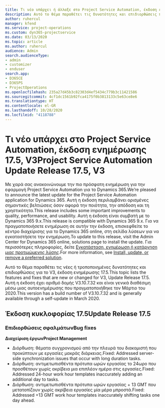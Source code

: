 ```yaml
---
title: Τι νέο υπάρχει ή άλλαξε στο Project Service Automation, έκδοση ενημέρωσης 17.5, Hotfix, V3
description: Αυτό το θέμα παραθέτει τις δυνατότητες και επιδιορθώσεις που είναι διαθέσιμες στο Project Service Automation, έκδοση ενημέρωσης 17.5, V3.
author: ruhercul
manager: kfend
ms.service: project-operations
ms.custom: dyn365-projectservice
ms.date: 03/13/2020
ms.topic: article
ms.author: ruhercul
audience: Admin
search.audienceType:
- admin
- customizer
- enduser
search.app:
- D365CE
- D365PS
- ProjectOperations
ms.openlocfilehash: 235a27d45b3c82303d4ef5434c779b3c11421586
ms.sourcegitcommit: 4cf1dc1561b92fca4175f0b3813133c5e63ce8e6
ms.translationtype: HT
ms.contentlocale: el-GR
ms.lasthandoff: 10/28/2020
ms.locfileid: "4118788"
---
```

# <a name="project-service-automation-update-release-175-v3"></a><span data-ttu-id="7ea73-103">Τι νέο υπάρχει στο Project Service Automation, έκδοση ενημέρωσης 17.5, V3</span><span class="sxs-lookup"><span data-stu-id="7ea73-103">Project Service Automation Update Release 17.5, V3</span></span>

<span data-ttu-id="7ea73-104">Με χαρά σας ανακοινώνουμε την πιο πρόσφατη ενημέρωση για την εφαρμογή Project Service Automation για το Dynamics 365.</span><span class="sxs-lookup"><span data-stu-id="7ea73-104">We’re pleased to announce the latest update for the Project Service Automation application for Dynamics 365.</span></span> <span data-ttu-id="7ea73-105">Αυτή η έκδοση περιλαμβάνει ορισμένες σημαντικές βελτιώσεις όσον αφορά την ποιότητα, την απόδοση και τη χρηστικότητα.</span><span class="sxs-lookup"><span data-stu-id="7ea73-105">This release includes some important improvements to quality, performance, and usability.</span></span>  <span data-ttu-id="7ea73-106">Αυτή η έκδοση είναι συμβατή με το Dynamics 365 9.x.</span><span class="sxs-lookup"><span data-stu-id="7ea73-106">This release is compatible with Dynamics 365 9.x.</span></span> <span data-ttu-id="7ea73-107">Για να πραγματοποιήσετε ενημέρωση σε αυτήν την έκδοση, επισκεφθείτε το κέντρο διαχείρισης για το Dynamics 365 online, στη σελίδα λύσεων για να εγκαταστήσετε την ενημέρωση.</span><span class="sxs-lookup"><span data-stu-id="7ea73-107">To update to this release, visit the Admin Center for Dynamics 365 online, solutions page to install the update.</span></span> <span data-ttu-id="7ea73-108">Για περισσότερες πληροφορίες, δείτε [Εγκατάσταση, ενημέρωση ή κατάργηση μιας προτιμώμενης λύσης](https://docs.microsoft.com/power-platform/admin/install-remove-preferred-solution).</span><span class="sxs-lookup"><span data-stu-id="7ea73-108">For more information, see [Install, update, or remove a preferred solution](https://docs.microsoft.com/power-platform/admin/install-remove-preferred-solution).</span></span>

<span data-ttu-id="7ea73-109">Αυτό το θέμα παραθέτει τις νέες ή τροποποιημένες δυνατότητες και επιδιορθώσεις για το V3, έκδοση ενημέρωσης 17.5.</span><span class="sxs-lookup"><span data-stu-id="7ea73-109">This topic lists the features and fixes that are new or changed for V3, Update Release 17.5.</span></span> <span data-ttu-id="7ea73-110">Αυτή η έκδοση έχει αριθμό δομής V3.10.7.32 και είναι γενικά διαθέσιμη μέσω μιας αυτοενημέρωσης που πραγματοποιήθηκε τον Μάρτιο του 2020.</span><span class="sxs-lookup"><span data-stu-id="7ea73-110">This version has a build number of V3.10.7.32 and is generally available through a self-update in March 2020.</span></span>


## <a name="update-release-175"></a><span data-ttu-id="7ea73-111">Έκδοση κυκλοφορίας 17.5</span><span class="sxs-lookup"><span data-stu-id="7ea73-111">Update Release 17.5</span></span>

### <a name="bug-fixes"></a><span data-ttu-id="7ea73-112">Επιδιορθώσεις σφαλμάτων</span><span class="sxs-lookup"><span data-stu-id="7ea73-112">Bug fixes</span></span>


<span data-ttu-id="7ea73-113">**Διαχείριση έργων**</span><span class="sxs-lookup"><span data-stu-id="7ea73-113">**Project Management**</span></span>

- <span data-ttu-id="7ea73-114">Διόρθωση: θέματα συγχρονισμού από την πλευρά του διακομιστή που προκύπτουν με εργασίες μακράς διάρκειας.</span><span class="sxs-lookup"><span data-stu-id="7ea73-114">Fixed: Addressed server-side synchronization issues that occur with long duration tasks.</span></span>
- <span data-ttu-id="7ea73-115">Διόρθωση: αντιμετωπισθέντα πρότυπα ωρών εργασίας το 24ωρο που προσθέτουν χωρίς ακρίβεια μια επιπλέον ημέρα στις εργασίες.</span><span class="sxs-lookup"><span data-stu-id="7ea73-115">Fixed: Addressed 24-hour work hour templates inaccurately adding an additional day to tasks.</span></span>
- <span data-ttu-id="7ea73-116">Διόρθωση: αντιμετωπισθέντα πρότυπα ωρών εργασίας + 13 GMT που μετατοπίζουν χωρίς ακρίβεια εργασίες μία μέρα μπροστά.</span><span class="sxs-lookup"><span data-stu-id="7ea73-116">Fixed: Addressed +13 GMT work hour templates inaccurately shifting tasks one day ahead.</span></span>

